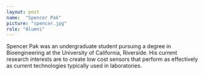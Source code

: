 ```yaml
---
layout: post
name:  "Spencer Pak"
picture: "spencer.jpg"
role: "Alumni"
---
```

Spencer Pak was an undergraduate student pursuing a degree in Bioengineering at the University of California, Riverside. His current research interests are to create low cost sensors that perform as effectively as current technologies typically used in laboratories.
<br>
<br>
<br>

